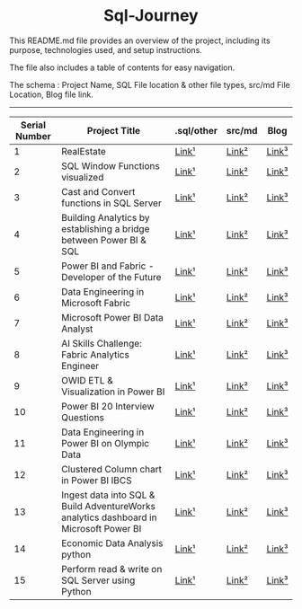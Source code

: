 <h1 style="text-align: center;">Sql-Journey</h1>

This README.md file provides an overview of the project, including its purpose, technologies used, and setup instructions. 

The file also includes a table of contents for easy navigation.

The schema : Project Name, SQL File location & other file types, src/md File Location, Blog file link.
<!-- 

| no | title | [Link¹](<>) | [Link²](<>) | [Link³](<>) |

 -->

---

| Serial Number | Project Title |.sql/other | src/md | Blog |
| --- | --- | --- | --- | --- |
| 1 | RealEstate | [Link¹](<sql/RealEstate_Db_Desi_SQLQuery.sql>) | [Link²](<src/1ERDdbrealestate.png>) | [Link³](<https://dheerajy1.hashnode.dev/database-design-project-for-real-estate>) |
| 2 | SQL Window Functions visualized | [Link¹](<sql/windowfun.sql>) | [Link²](<dheerajy1/sql-journey/src/2sqlWindowfunctions.png>) | [Link³](<https://dheerajy1.hashnode.dev/sql-window-functions-visualized>) |
| 3 | Cast and Convert functions in SQL Server | [Link¹](<sql/castandconvert.sql>) | [Link²](<src/3castnconvert.md>) | [Link³](<>) |
| 4 | Building Analytics by establishing a bridge between Power BI & SQL | [Link¹](<sql/chocolatesdbsqlfile.sql>) | [Link²](<src/4bridgePowerBI&SQL.md>) | [Link³](<https://dheerajy1.hashnode.dev/building-analytics-by-establishing-a-bridge-between-power-bi-sql>) |
| 5 | Power BI and Fabric - Developer of the Future | [Link¹](<>) | [Link²](<src/5PowerBI&FabricDeveloper.md>) | [Link³](<https://dheerajy1.hashnode.dev/power-bi-and-fabric-developer-of-the-future>) |
| 6 | Data Engineering in Microsoft Fabric | [Link¹](<>) | [Link²](<src/6DataEngineeringinMSfabric.md>) | [Link³](<https://dheerajy1.hashnode.dev/data-engineering-in-microsoft-fabric>) |
| 7 | Microsoft Power BI Data Analyst | [Link¹](<>) | [Link²](<src/7MicrosoftPowerBIDatAnalyst.md>) | [Link³](<>) |
| 8 | AI Skills Challenge: Fabric Analytics Engineer | [Link¹](<>) | [Link²](<src/8AISkillsChallengeFabricAnalyticsEngineer.md>) | [Link³](<https://dheerajy1.hashnode.dev/ai-skills-challenge-fabric-analytics-engineer>) |
| 9 | OWID ETL  & Visualization in Power BI | [Link¹](<sql/Ourworldindataenergyconsmpbyworld.pbix>) | [Link²](<src/9OWIDETL&VisualizationinPowerBI.md>) | [Link³](<https://dheerajy1.hashnode.dev/owid-etl-visualization-in-power-bi>) |
| 10 | Power BI 20 Interview Questions | [Link¹](<>) | [Link²](<src/10PowerBI20InterviewQuestions.md>) | [Link³](<https://dheerajy1.hashnode.dev/power-bi-20-interview-questions>) |
| 11 | Data Engineering in Power BI on Olympic Data | [Link¹](<>) | [Link²](<src/11DataEngineeringinPowerBIonOlympicData.md>) | [Link³](<https://dheerajy1.hashnode.dev/data-engineering-in-power-bi-on-olympic-data>) |
| 12 | Clustered Column chart in Power BI IBCS | [Link¹](<>) | [Link²](<src/12ClusteredColumnchartIBCS.md>) | [Link³](<https://dheerajy1.hashnode.dev/clustered-column-chart-in-power-bi-ibcs>) |
| 13 | Ingest data into SQL & Build AdventureWorks analytics dashboard in Microsoft Power BI | [Link¹](<sql/AdventureWorks Dashboard MA PBI.sql>) | [Link²](<src/13Ingest data into SQL & Build AdventureWorks analytics.md>) | [Link³](<https://dheerajy1.hashnode.dev/ingest-data-into-sql-build-adventureworks-analytics-dashboard-in-microsoft-power-bi>) |
| 14 | Economic Data Analysis python | [Link¹](<https://dheerajy1.hashnode.dev/economic-data-analysis-project-with-python-pandas>) | [Link²](<src/14 Economic Data Analysis python.md>) | [Link³](<>) |
| 15 | Perform read & write on SQL Server using Python | [Link¹](<>) | [Link²](<src/15-Perform-read-&-write-on-SQL-Server-using-Python>) | [Link³](<>) |

